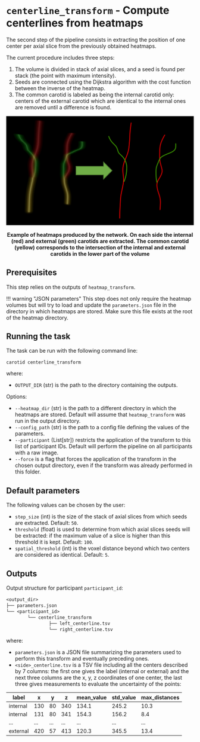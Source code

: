 # `centerline_transform` - Compute centerlines from heatmaps

The second step of the pipeline consists in extracting the position of one center per
axial slice from the previously obtained heatmaps.

The current procedure includes three steps:

1. The volume is divided in stack of axial slices, and a seed is found per stack (the point with maximum intensity).
2. Seeds are connected using the Dijkstra algorithm with the cost function between the inverse of the heatmap.
3. The common carotid is labeled as being the internal carotid only: centers of the external carotid which are identical
to the internal ones are removed until a difference is found.


![Illustration of centerline_transform](../images/centerline_transform.png)
<p style="text-align: center;"><b>Example of heatmaps produced by the network. 
On each side the internal (red) and external (green) carotids are extracted. 
The common carotid (yellow) corresponds to the intersection of the internal 
and external carotids in the lower part of the volume</b></p>

## Prerequisites

This step relies on the outputs of `heatmap_transform`.

!!! warning "JSON parameters"
    This step does not only require the heatmap volumes but will try to
    load and update the `parameters.json` file in the directory in which heatmaps are
    stored. Make sure this file exists at the root of the heatmap directory.

## Running the task

The task can be run with the following command line:
```
carotid centerline_transform 
```
where:

- `OUTPUT_DIR` (str) is the path to the directory containing the outputs.

Options:

- `--heatmap_dir` (str) is the path to a different directory in which the heatmaps are stored.
Default will assume that `heatmap_transform` was run in the output directory.
- `--config_path` (str) is the path to a config file defining the values of the parameters.
- `--participant` (List[str]) restricts the application of the transform to this list of participant IDs. 
Default will perform the pipeline on all participants with a raw image.
- `--force` is a flag that forces the application of the transform in the chosen output directory,
even if the transform was already performed in this folder.

## Default parameters

The following values can be chosen by the user:

- `step_size` (int) is the size of the stack of axial slices from which seeds are extracted. Default: `50`.
- `threshold` (float) is used to determine from which axial slices seeds will be extracted: if the maximum value of
a slice is higher than this threshold it is kept. Default: `100`.
- `spatial_threshold` (int) is the voxel distance beyond which two centers are considered as identical. Default: `5`.

## Outputs

Output structure for participant `participant_id`:
```console
<output_dir>
├── parameters.json
└── <participant_id>
        └── centerline_transform
                ├── left_centerline.tsv
                └── right_centerline.tsv
```

where:

- `parameters.json` is a JSON file summarizing the parameters used to perform this transform and eventually preceding ones.
- `<side>_centerline.tsv` is a TSV file including all the centers described by 7 columns: the first one gives the label (internal or external)
and the next three columns are the x, y, z coordinates of one center, the last three gives measurements to evaluate the uncertainty of the points:

| label    | x   | y   | z   | mean_value | std_value | max_distances |
|----------|-----|-----|-----|------------|-----------|---------------|
| internal | 130 | 80  | 340 | 134.1      | 245.2     | 10.3          |
| internal | 131 | 80  | 341 | 154.3      | 156.2     | 8.4           |
| ...      | ... | ... | ... | ...        | ...       | ...           |
| external | 420 | 57  | 413 | 120.3      | 345.5     | 13.4          |